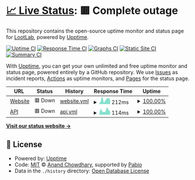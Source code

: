 # [📈 Live Status](https://status.lootlab.pl): <!--live status--> **🟥 Complete outage**

This repository contains the open-source uptime monitor and status page for [LootLab](https://status.lootlab.pl), powered by [Upptime](https://github.com/upptime/upptime).

[![Uptime CI](https://github.com/LootLab/status/workflows/Uptime%20CI/badge.svg)](https://github.com/LootLab/status/actions?query=workflow%3A%22Uptime+CI%22)
[![Response Time CI](https://github.com/LootLab/status/workflows/Response%20Time%20CI/badge.svg)](https://github.com/LootLab/status/actions?query=workflow%3A%22Response+Time+CI%22)
[![Graphs CI](https://github.com/LootLab/status/workflows/Graphs%20CI/badge.svg)](https://github.com/LootLab/status/actions?query=workflow%3A%22Graphs+CI%22)
[![Static Site CI](https://github.com/LootLab/status/workflows/Static%20Site%20CI/badge.svg)](https://github.com/LootLab/status/actions?query=workflow%3A%22Static+Site+CI%22)
[![Summary CI](https://github.com/LootLab/status/workflows/Summary%20CI/badge.svg)](https://github.com/LootLab/status/actions?query=workflow%3A%22Summary+CI%22)

With [Upptime](https://upptime.js.org), you can get your own unlimited and free uptime monitor and status page, powered entirely by a GitHub repository. We use [Issues](https://github.com/LootLab/status/issues) as incident reports, [Actions](https://github.com/LootLab/status/actions) as uptime monitors, and [Pages](https://status.lootlab.pl) for the status page.

<!--start: status pages-->
<!-- This summary is generated by Upptime (https://github.com/upptime/upptime) -->
<!-- Do not edit this manually, your changes will be overwritten -->
<!-- prettier-ignore -->
| URL | Status | History | Response Time | Uptime |
| --- | ------ | ------- | ------------- | ------ |
| <img alt="" src="https://icons.duckduckgo.com/ip3/lootlab.pl.ico" height="13"> [Website](https://lootlab.pl) | 🟥 Down | [website.yml](https://github.com/LootLab/status/commits/HEAD/history/website.yml) | <details><summary><img alt="Response time graph" src="./graphs/website/response-time-week.png" height="20"> 212ms</summary><br><a href="https://status.lootlab.pl/history/website"><img alt="Response time 118" src="https://img.shields.io/endpoint?url=https%3A%2F%2Fraw.githubusercontent.com%2FLootLab%2Fstatus%2FHEAD%2Fapi%2Fwebsite%2Fresponse-time.json"></a><br><a href="https://status.lootlab.pl/history/website"><img alt="24-hour response time 212" src="https://img.shields.io/endpoint?url=https%3A%2F%2Fraw.githubusercontent.com%2FLootLab%2Fstatus%2FHEAD%2Fapi%2Fwebsite%2Fresponse-time-day.json"></a><br><a href="https://status.lootlab.pl/history/website"><img alt="7-day response time 212" src="https://img.shields.io/endpoint?url=https%3A%2F%2Fraw.githubusercontent.com%2FLootLab%2Fstatus%2FHEAD%2Fapi%2Fwebsite%2Fresponse-time-week.json"></a><br><a href="https://status.lootlab.pl/history/website"><img alt="30-day response time 149" src="https://img.shields.io/endpoint?url=https%3A%2F%2Fraw.githubusercontent.com%2FLootLab%2Fstatus%2FHEAD%2Fapi%2Fwebsite%2Fresponse-time-month.json"></a><br><a href="https://status.lootlab.pl/history/website"><img alt="1-year response time 118" src="https://img.shields.io/endpoint?url=https%3A%2F%2Fraw.githubusercontent.com%2FLootLab%2Fstatus%2FHEAD%2Fapi%2Fwebsite%2Fresponse-time-year.json"></a></details> | <details><summary><a href="https://status.lootlab.pl/history/website">100.00%</a></summary><a href="https://status.lootlab.pl/history/website"><img alt="All-time uptime 100.00%" src="https://img.shields.io/endpoint?url=https%3A%2F%2Fraw.githubusercontent.com%2FLootLab%2Fstatus%2FHEAD%2Fapi%2Fwebsite%2Fuptime.json"></a><br><a href="https://status.lootlab.pl/history/website"><img alt="24-hour uptime 100.00%" src="https://img.shields.io/endpoint?url=https%3A%2F%2Fraw.githubusercontent.com%2FLootLab%2Fstatus%2FHEAD%2Fapi%2Fwebsite%2Fuptime-day.json"></a><br><a href="https://status.lootlab.pl/history/website"><img alt="7-day uptime 100.00%" src="https://img.shields.io/endpoint?url=https%3A%2F%2Fraw.githubusercontent.com%2FLootLab%2Fstatus%2FHEAD%2Fapi%2Fwebsite%2Fuptime-week.json"></a><br><a href="https://status.lootlab.pl/history/website"><img alt="30-day uptime 100.00%" src="https://img.shields.io/endpoint?url=https%3A%2F%2Fraw.githubusercontent.com%2FLootLab%2Fstatus%2FHEAD%2Fapi%2Fwebsite%2Fuptime-month.json"></a><br><a href="https://status.lootlab.pl/history/website"><img alt="1-year uptime 100.00%" src="https://img.shields.io/endpoint?url=https%3A%2F%2Fraw.githubusercontent.com%2FLootLab%2Fstatus%2FHEAD%2Fapi%2Fwebsite%2Fuptime-year.json"></a></details>
| <img alt="" src="https://icons.duckduckgo.com/ip3/api.lootlab.pl.ico" height="13"> [API](https://api.lootlab.pl) | 🟥 Down | [api.yml](https://github.com/LootLab/status/commits/HEAD/history/api.yml) | <details><summary><img alt="Response time graph" src="./graphs/api/response-time-week.png" height="20"> 114ms</summary><br><a href="https://status.lootlab.pl/history/api"><img alt="Response time 113" src="https://img.shields.io/endpoint?url=https%3A%2F%2Fraw.githubusercontent.com%2FLootLab%2Fstatus%2FHEAD%2Fapi%2Fapi%2Fresponse-time.json"></a><br><a href="https://status.lootlab.pl/history/api"><img alt="24-hour response time 81" src="https://img.shields.io/endpoint?url=https%3A%2F%2Fraw.githubusercontent.com%2FLootLab%2Fstatus%2FHEAD%2Fapi%2Fapi%2Fresponse-time-day.json"></a><br><a href="https://status.lootlab.pl/history/api"><img alt="7-day response time 114" src="https://img.shields.io/endpoint?url=https%3A%2F%2Fraw.githubusercontent.com%2FLootLab%2Fstatus%2FHEAD%2Fapi%2Fapi%2Fresponse-time-week.json"></a><br><a href="https://status.lootlab.pl/history/api"><img alt="30-day response time 119" src="https://img.shields.io/endpoint?url=https%3A%2F%2Fraw.githubusercontent.com%2FLootLab%2Fstatus%2FHEAD%2Fapi%2Fapi%2Fresponse-time-month.json"></a><br><a href="https://status.lootlab.pl/history/api"><img alt="1-year response time 113" src="https://img.shields.io/endpoint?url=https%3A%2F%2Fraw.githubusercontent.com%2FLootLab%2Fstatus%2FHEAD%2Fapi%2Fapi%2Fresponse-time-year.json"></a></details> | <details><summary><a href="https://status.lootlab.pl/history/api">100.00%</a></summary><a href="https://status.lootlab.pl/history/api"><img alt="All-time uptime 100.00%" src="https://img.shields.io/endpoint?url=https%3A%2F%2Fraw.githubusercontent.com%2FLootLab%2Fstatus%2FHEAD%2Fapi%2Fapi%2Fuptime.json"></a><br><a href="https://status.lootlab.pl/history/api"><img alt="24-hour uptime 100.00%" src="https://img.shields.io/endpoint?url=https%3A%2F%2Fraw.githubusercontent.com%2FLootLab%2Fstatus%2FHEAD%2Fapi%2Fapi%2Fuptime-day.json"></a><br><a href="https://status.lootlab.pl/history/api"><img alt="7-day uptime 100.00%" src="https://img.shields.io/endpoint?url=https%3A%2F%2Fraw.githubusercontent.com%2FLootLab%2Fstatus%2FHEAD%2Fapi%2Fapi%2Fuptime-week.json"></a><br><a href="https://status.lootlab.pl/history/api"><img alt="30-day uptime 100.00%" src="https://img.shields.io/endpoint?url=https%3A%2F%2Fraw.githubusercontent.com%2FLootLab%2Fstatus%2FHEAD%2Fapi%2Fapi%2Fuptime-month.json"></a><br><a href="https://status.lootlab.pl/history/api"><img alt="1-year uptime 100.00%" src="https://img.shields.io/endpoint?url=https%3A%2F%2Fraw.githubusercontent.com%2FLootLab%2Fstatus%2FHEAD%2Fapi%2Fapi%2Fuptime-year.json"></a></details>

<!--end: status pages-->

[**Visit our status website →**](https://status.lootlab.pl)

## 📄 License

- Powered by: [Upptime](https://github.com/upptime/upptime)
- Code: [MIT](./LICENSE) © [Anand Chowdhary](https://anandchowdhary.com), supported by [Pabio](https://pabio.com)
- Data in the `./history` directory: [Open Database License](https://opendatacommons.org/licenses/odbl/1-0/)

